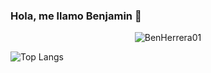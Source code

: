 ### Hola, me llamo Benjamin 👋

<p align="center"> <img src="https://komarev.com/ghpvc/?username=BenHerrera01&label=Visitas%20perfil&color=ce9927&style=flat" alt="BenHerrera01" /> </p>

 ![Top Langs](https://github-readme-stats.vercel.app/api/top-langs/?username=BenHerrera01&hide=javascript,css,scss,html&theme=tokyonight)
